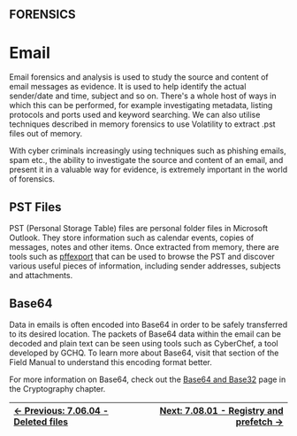 ## FORENSICS

# Email

Email
forensics and analysis is used to study the source and content of email
messages as evidence. It is used to help identify the actual sender/date
 and time, subject and so on. There's a whole host of ways in which this
 can be performed, for example investigating metadata, listing protocols
 and ports used and keyword searching. We can also utilise techniques
described in memory forensics to use Volatility to extract .pst files
out of memory.

With cyber criminals increasingly using techniques such as phishing
emails, spam etc., the ability to investigate the source and content of
an email, and present it in a valuable way for evidence, is extremely
important in the world of forensics.

## PST Files

PST (Personal Storage Table) files are personal folder files in
Microsoft Outlook. They store information such as calendar events,
copies of messages, notes and other items. Once extracted from memory,
there are tools such as [pffexport](https://manpages.ubuntu.com/manpages/trusty/man1/pffexport.1.html)
 that can be used to browse the PST and discover various useful pieces
of information, including sender addresses, subjects and attachments.

## Base64

Data in emails is often encoded into Base64 in order to be safely
transferred to its desired location. The packets of Base64 data within
the email can be decoded and plain text can be seen using tools such as
CyberChef, a tool developed by GCHQ. To learn more about Base64, visit
that section of the Field Manual to understand this encoding format
better.

For more information on Base64, check out the [Base64 and Base32](https://play.cyberstart.com/field-manual/8faf58c6-d7eb-11eb-a4e2-0242ac140009) page in the Cryptography chapter.

<div align="center">

[← Previous: 7.06.04 - Deleted files](DeletedFiles7.6.4.md) | [Next: 7.08.01 - Registry and prefetch →](RegistryAndPrefetch7.8.1.md)
:-|-:
